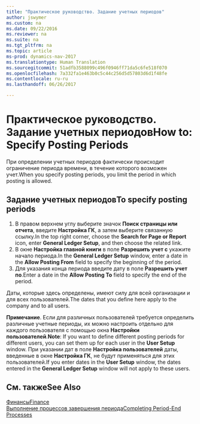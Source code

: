 ```yaml
---
title: "Практическое руководство. Задание учетных периодов"
author: jswymer
ms.custom: na
ms.date: 09/22/2016
ms.reviewer: na
ms.suite: na
ms.tgt_pltfrm: na
ms.topic: article
ms-prod: dynamics-nav-2017
ms.translationtype: Human Translation
ms.sourcegitcommit: 51adfb3588099c496f0946ff71da5c6fe518f070
ms.openlocfilehash: 7a332fa1e463b0c5c44c256d5d57803d6d1f48fe
ms.contentlocale: ru-ru
ms.lasthandoff: 06/26/2017

---
```


# <a name="how-to-specify-posting-periods"></a><span data-ttu-id="9816a-102">Практическое руководство. Задание учетных периодов</span><span class="sxs-lookup"><span data-stu-id="9816a-102">How to: Specify Posting Periods</span></span>
<span data-ttu-id="9816a-103">При определении учетных периодов фактически происходит ограничение периода времени, в течение которого возможен учет.</span><span class="sxs-lookup"><span data-stu-id="9816a-103">When you specify posting periods, you limit the period in which posting is allowed.</span></span>

## <a name="to-specify-posting-periods"></a><span data-ttu-id="9816a-104">Задание учетных периодов</span><span class="sxs-lookup"><span data-stu-id="9816a-104">To specify posting periods</span></span>
1. <span data-ttu-id="9816a-105">В правом верхнем углу выберите значок **Поиск страницы или отчета**, введите **Настройка ГК**, а затем выберите связанную ссылку.</span><span class="sxs-lookup"><span data-stu-id="9816a-105">In the top right corner, choose the **Search for Page or Report** icon, enter **General Ledger Setup**, and then choose the related link.</span></span>
2. <span data-ttu-id="9816a-106">В окне **Настройка главной книги** в поле **Разрешить учет с** укажите начало периода.</span><span class="sxs-lookup"><span data-stu-id="9816a-106">In the **General Ledger Setup** window, enter a date in the **Allow Posting From** field to specify the beginning of the period.</span></span>
3. <span data-ttu-id="9816a-107">Для указания конца периода введите дату в поле **Разрешить учет по**.</span><span class="sxs-lookup"><span data-stu-id="9816a-107">Enter a date in the **Allow Posting To** field to specify the end of the period.</span></span>

<span data-ttu-id="9816a-108">Даты, которые здесь определены, имеют силу для всей организации и для всех пользователей.</span><span class="sxs-lookup"><span data-stu-id="9816a-108">The dates that you define here apply to the company and to all users.</span></span>

<span data-ttu-id="9816a-109">**Примечание**. Если для различных пользователей требуется определить различные учетные периоды, их можно настроить отдельно для каждого пользователя с помощью окна **Настройки пользователей**.</span><span class="sxs-lookup"><span data-stu-id="9816a-109">**Note**: If you want to define different posting periods for different users, you can set them up for each user in the **User Setup** window.</span></span> <span data-ttu-id="9816a-110">При указании дат в поле **Настройка пользователей** даты, введенные в окне **Настройка ГК**, не будут применяться для этих пользователей.</span><span class="sxs-lookup"><span data-stu-id="9816a-110">If you enter dates in the **User Setup** window, the dates entered in the **General Ledger Setup** window will not apply to these users.</span></span>


## <a name="see-also"></a><span data-ttu-id="9816a-111">См. также</span><span class="sxs-lookup"><span data-stu-id="9816a-111">See Also</span></span>
[<span data-ttu-id="9816a-112">Финансы</span><span class="sxs-lookup"><span data-stu-id="9816a-112">Finance</span></span>](finance-setup.md)  
[<span data-ttu-id="9816a-113">Выполнение процессов завершения периода</span><span class="sxs-lookup"><span data-stu-id="9816a-113">Completing Period-End Processes</span></span>](year-how-complete-period-end-processes.md)

